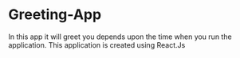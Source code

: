 # Greeting-App
In this app it will greet you depends upon the time when you run the application. This application is created using React.Js
